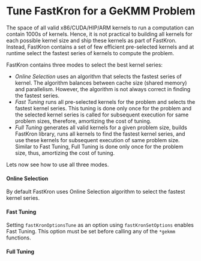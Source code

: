# Tune FastKron for a GeKMM Problem
 
The space of all valid x86/CUDA/HIP/ARM kernels to run a computation can contain 1000s of kernels.
Hence, it is not practical to building all kernels for each possible kernel size and ship these kernels as part of FastKron.
Instead, FastKron contains a set of few efficient pre-selected kernels and at runtime select the fastest series of kernels to compute the problem. 

FastKron contains three modes to select the best kernel series:
* *Online Selection* uses an algorithm that selects the fastest series of kernel. The algorithm balances between cache size (shared memory) and parallelism. However, the algorithm is not always correct in finding the fastest series.
* *Fast Tuning* runs all pre-selected kernels for the problem and selects the fastest kernel series. This tuning is done only once for the problem and the selected kernel series is called for subsequent execution for same problem sizes, therefore, amortizing the cost of tuning.
* *Full Tuning* generates all valid kernels for a given problem size, builds FastKron library, runs all kernels to find the fastest kernel series, and use these kernels for subsequent execution of same problem size. Similar to Fast Tuning, Full Tuning is done only once for the problem size, thus, amortizing the cost of tuning.

Lets now see how to use all three modes.

#### Online Selection

By default FastKron uses Online Selection algorithm to select the fastest kernel series.

#### Fast Tuning

Setting `fastKronOptionsTune` as an option using `fastKronSetOptions` enables Fast Tuning.
This option must be set before calling any of the `*gekmm` functions.

#### Full Tuning

